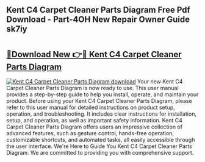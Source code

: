 ## Kent C4 Carpet Cleaner Parts Diagram Free Pdf Download - Part-4OH New Repair Owner Guide sk7iy

# <h2><a href="http://dfim99w.blite.top/?on=Kent+C4+Carpet+Cleaner+Parts+Diagram">🔗Download New 👉🔴 Kent C4 Carpet Cleaner Parts Diagram</a></h2>

[![Kent C4 Carpet Cleaner Parts Diagram download](https://i.imgur.com/lujVjoI.png)](http://dfim99w.blite.top/?on=Kent+C4+Carpet+Cleaner+Parts+Diagram)
Your new Kent C4 Carpet Cleaner Parts Diagram is now ready to use. This user manual provides a step-by-step guide to help you install, operate, and maintain your product. Before using your Kent C4 Carpet Cleaner Parts Diagram, please refer to this user manual for detailed instructions on product setup, operation, and troubleshooting. It includes clear instructions for installation, setup, and operation, as well as important safety information. Kent C4 Carpet Cleaner Parts Diagram offers users an impressive collection of advanced features, such as gesture control, hands-free operation, customizable shortcuts, and automated tasks, all easily accessible through the user interface. We're Here to Guide You Kent C4 Carpet Cleaner Parts Diagram. We are committed to providing you with comprehensive support.
